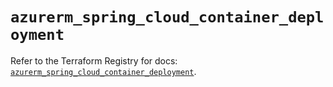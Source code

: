 # `azurerm_spring_cloud_container_deployment`

Refer to the Terraform Registry for docs: [`azurerm_spring_cloud_container_deployment`](https://registry.terraform.io/providers/hashicorp/azurerm/4.5.0/docs/resources/spring_cloud_container_deployment).
